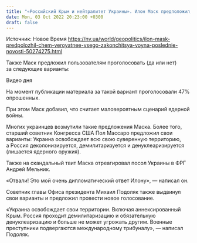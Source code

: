 ```yaml
---
title: "«Российский Крым и нейтралитет Украины». Илон Маск предположил, чем «вероятнее всего» закончится война"
date: Mon, 03 Oct 2022 20:23:00 +0300
draft: false
---
```

Источник: Новое Время https://nv.ua/world/geopolitics/ilon-mask-predpolozhil-chem-veroyatnee-vsego-zakonchitsya-voyna-poslednie-novosti-50274275.html


 Также Маск предложил пользователям проголосовать (да или нет) за следующие варианты:

 Видео дня   

 На момент публикации материала за такой вариант проголосовали 47% опрошенных.

При этом Маск добавил, что считает маловероятным сценарий ядерной войны.

Многих украинцев возмутили такие предложения Маска. Более того, старший советник Конгресса США Пол Массаро предложил свои варианты: Украина освобождает всю свою суверенную территорию, а Россия деколонизируется, демилитаризуется и денуклеаризируется (лишается ядерного оружия).

Также на скандальный твит Маска отреагировал посол Украины в ФРГ Андрей Мельник.

«Отвали! Это мой очень дипломатический ответ Илону», — написал он.

Советник главы Офиса президента Михаил Подоляк также выдвинул свои варианты и предложил провести новое голосование.

«Украина освобождает свои территории. Включая аннексированный Крым. Россия проходит демилитаризацию и обязательную денуклеаризацию и больше не может угрожать другим. Военные преступники подвергаются международному трибуналу», — написал Подоляк.
